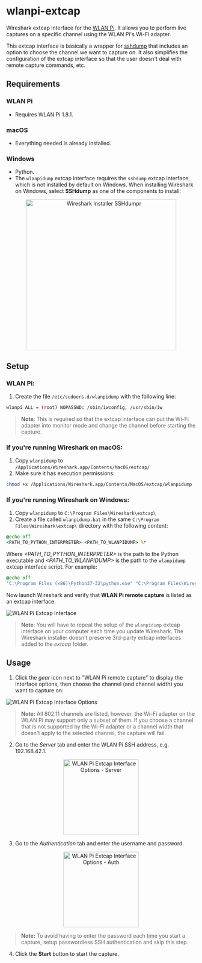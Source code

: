 # wlanpi-extcap
Wireshark extcap interface for the [WLAN Pi](www.wlanpi.com). It allows you to perform live captures on a specific channel using the WLAN Pi's Wi-Fi adapter.

This extcap interface is basically a wrapper for [sshdump](https://www.wireshark.org/docs/man-pages/sshdump.html) that includes an option to choose the channel we want to capture on. It also simplifies the configuration of the extcap interface so that the user doesn't deal with remote capture commands, etc.

## Requirements

### WLAN Pi
- Requires WLAN Pi 1.8.1.

### macOS
- Everything needed is already installed.

### Windows
- Python.
- The `wlanpidump` extcap interface requires the `sshdump` extcap interface, which is not installed by default on Windows. When installing Wireshark on Windows, select __SSHdump__ as one of the components to install:

<p align="center">
<img src="../master/images/wireshark-installer-sshdump.png" alt="Wireshark Installer SSHdumpr" height="400px">
</p>

## Setup

### WLAN Pi:
1. Create the file `/etc/sudoers.d/wlanpidump` with the following line:
```sh
wlanpi ALL = (root) NOPASSWD: /sbin/iwconfig, /usr/sbin/iw
```
> __Note__: This is required so that the extcap interface can put the Wi-Fi adapter into monitor mode and change the channel before starting the capture.

### If you're running Wireshark on macOS:
1. Copy `wlanpidump` to `/Applications/Wireshark.app/Contents/MacOS/extcap/`
2. Make sure it has execution permissions:

```sh
chmod +x /Applications/Wireshark.app/Contents/MacOS/extcap/wlanpidump
```

### If you're running Wireshark on Windows:

1. Copy `wlanpidump` to `C:\Program Files\Wireshark\extcap\`
2. Create a file called `wlanpidump.bat` in the same `C:\Program Files\Wireshark\extcap\` directory with the following content: 

```bat
@echo off
<PATH_TO_PYTHON_INTERPRETER> <PATH_TO_WLANPIDUMP> %*
```

Where _<PATH_TO_PYTHON_INTERPRETER>_ is the path to the Python executable and _<PATH_TO_WLANPIDUMP>_ is the path to the `wlanpidump` extcap interface script. For example:

```bat
@echo off
"C:\Program Files (x86)\Python37-32\python.exe" "C:\Program Files\Wireshark\extcap\wlanpidump" %*
```

Now launch Wireshark and verify that __WLAN Pi remote capture__ is listed as an extcap interface:

![WLAN Pi Extcap Interface](../master/images/wlanpidump-interface.png "WLAN Pi Extcap Interface")

> __Note__: You will have to repeat the setup of the `wlanpidump` extcap interface on your computer each time you update Wireshark. The Wireshark installer doesn't preserve 3rd-party extcap interfaces added to the _extcap_ folder.

## Usage

1. Click the _gear_ icon next to "WLAN Pi remote capture" to display the interface options, then choose the channel (and channel width) you want to capture on:

![WLAN Pi Extcap Interface Options](../master/images/wlanpidump-interface-options.png "WLAN Pi Extcap Interface Options")

> __Note:__ All 802.11 channels are listed, however, the Wi-Fi adapter on the WLAN Pi may support only a subset of them. If you choose a channel that is not supported by the Wi-Fi adapter or a channel width that doesn't apply to the selected channel, the capture will fail.
2. Go to the _Server_ tab and enter the WLAN Pi SSH address, e.g. 192.168.42.1.

<p align="center">
<img src="../master/images/wlanpidump-interface-options-server.png" alt="WLAN Pi Extcap Interface Options - Server" height="200px">
</p>

3. Go to the _Authentication_ tab and enter the username and password.

<p align="center">
<img src="../master/images/wlanpidump-interface-options-auth.png" alt="WLAN Pi Extcap Interface Options - Auth" height="200px">
</p>

> __Note:__ To avoid having to enter the password each time you start a capture, setup passwordless SSH authentication and skip this step.

4. Click the __Start__ button to start the capture.
